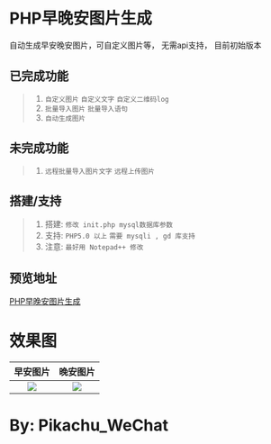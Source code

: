 PHP早晚安图片生成
==============
自动生成早安晚安图片，可自定义图片等，
无需api支持， 目前初始版本


已完成功能
---
>1. `自定义图片` `自定义文字` `自定义二维码log`
>2. `批量导入图片` `批量导入语句`
>2. `自动生成图片`

未完成功能
---
>1. `远程批量导入图片文字` `远程上传图片`

搭建/支持
---
>1. 搭建: `修改 init.php mysql数据库参数`
>2. 支持: `PHP5.0 以上` `需要 mysqli , gd 库支持`
>3. 注意: `最好用 Notepad++ 修改`

预览地址
---
[PHP早晚安图片生成](http://42.192.221.73/to_image/)

效果图
===
|早安图片|晚安图片|
|:---:|:---:|
| ![](logs/moring.jpg) | ![](logs/night.jpg) |

By: Pikachu_WeChat
===
